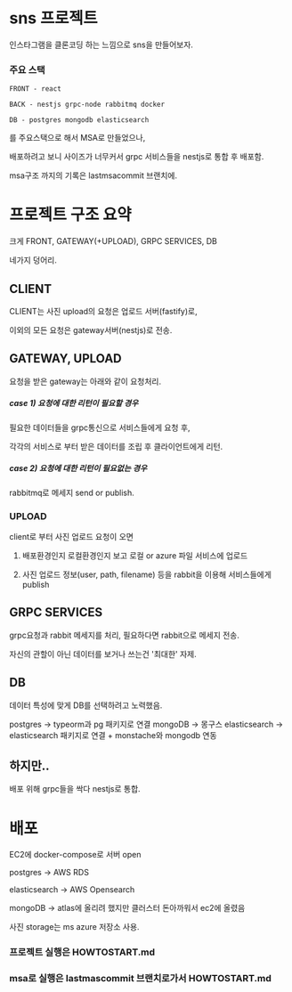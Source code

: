 # sns 프로젝트

인스타그램을 클론코딩 하는 느낌으로 sns을 만들어보자.

### 주요 스택

    FRONT - react

    BACK - nestjs grpc-node rabbitmq docker

    DB - postgres mongodb elasticsearch

를 주요스택으로 해서 MSA로 만들었으나,

배포하려고 보니 사이즈가 너무커서 grpc 서비스들을 nestjs로 통합 후 배포함.

msa구조 까지의 기록은 lastmsacommit 브랜치에.

# 프로젝트 구조 요약

크게 FRONT, GATEWAY(+UPLOAD), GRPC SERVICES, DB

네가지 덩어리.

## CLIENT

CLIENT는 사진 upload의 요청은 업로드 서버(fastify)로,

이외의 모든 요청은 gateway서버(nestjs)로 전송.

## GATEWAY, UPLOAD

요청을 받은 gateway는 아래와 같이 요청처리.

##### case 1) 요청에 대한 리턴이 필요할 경우

필요한 데이터들을 grpc통신으로 서비스들에게 요청 후,

각각의 서비스로 부터 받은 데이터를 조립 후 클라이언트에게 리턴.

##### case 2) 요청에 대한 리턴이 필요없는 경우

rabbitmq로 메세지 send or publish.

### UPLOAD

client로 부터 사진 업로드 요청이 오면

1. 배포환경인지 로컬환경인지 보고 로컬 or azure 파일 서비스에 업로드

2. 사진 업로드 정보(user, path, filename) 등을 rabbit을 이용해 서비스들에게 publish

## GRPC SERVICES

grpc요청과 rabbit 메세지를 처리, 필요하다면 rabbit으로 메세지 전송.

자신의 관할이 아닌 데이터를 보거나 쓰는건 '최대한' 자제.

## DB

데이터 특성에 맞게 DB를 선택하려고 노력했음.

postgres -> typeorm과 pg 패키지로 연결
mongoDB -> 몽구스
elasticsearch -> elasticsearch 패키지로 연결 + monstache와 mongodb 연동

## 하지만..

배포 위해 grpc들을 싹다 nestjs로 통합.

# 배포

EC2에 docker-compose로 서버 open

postgres -> AWS RDS

elasticsearch -> AWS Opensearch

mongoDB -> atlas에 올리려 했지만 클러스터 돈아까워서 ec2에 올렸음

사진 storage는 ms azure 저장소 사용.

### 프로젝트 실행은 HOWTOSTART.md

### msa로 실행은 lastmascommit 브랜치로가서 HOWTOSTART.md
